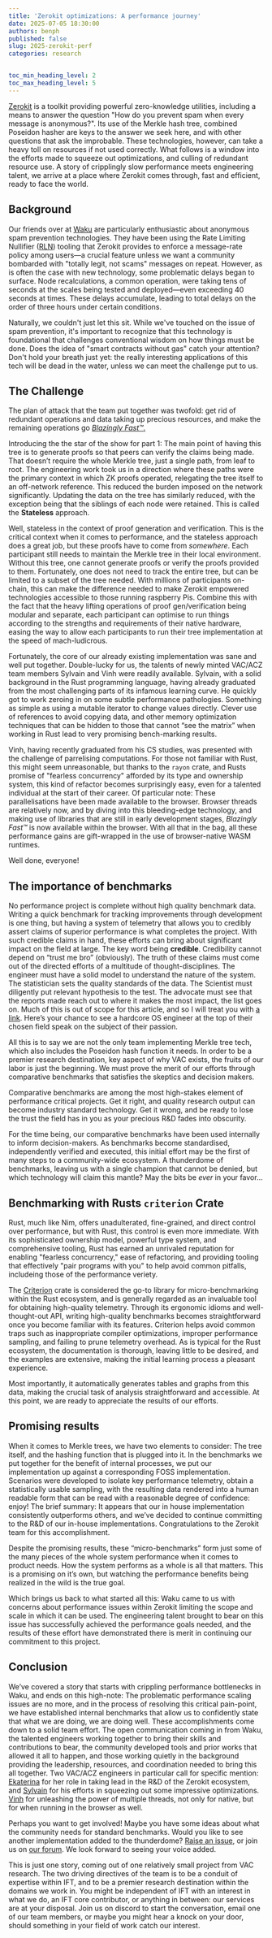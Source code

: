 ```yaml
---
title: 'Zerokit optimizations: A performance journey'
date: 2025-07-05 18:30:00
authors: benph
published: false
slug: 2025-zerokit-perf
categories: research


toc_min_heading_level: 2
toc_max_heading_level: 5
---
```


[Zerokit](https://github.com/vacp2p/zerokit/) is a toolkit
providing powerful zero-knowledge utilities, including a
means to answer the question "How do you prevent spam when
every message is anonymous?". Its use of the Merkle hash
tree, combined Poseidon hasher are keys to the answer we
seek here, and with other questions that ask the improbable.
These technologies, however, can take a heavy toll on
resources if not used correctly. What follows is a window
into the efforts made to squeeze out optimizations, and
culling of redundant resource use. A story of cripplingly
slow performance meets engineering talent, we arrive at a
place where Zerokit comes through, fast and efficient, ready
to face the world.

## Background

Our friends over at [Waku](https://free.technology/waku) are
particularly enthusiastic about anonymous spam prevention
technologies. They have been using the Rate Limiting
Nullifier ([RLN](https://crates.io/crates/rln)) tooling that
Zerokit provides to enforce a message-rate policy among
users—a crucial feature unless we want a community bombarded
with "totally legit, not scams" messages on repeat. However,
as is often the case with new technology, some problematic
delays began to surface. Node recalculations, a common
operation, were taking tens of seconds at the scales being
tested and deployed—even exceeding 40 seconds at times.
These delays accumulate, leading to total delays on the
order of three hours under certain conditions.

Naturally, we couldn't just let this sit. While we've
touched on the issue of spam prevention, it's important to
recognize that this technology is foundational that
challenges conventional wisdom on how things must be done.
Does the idea of "smart contracts without gas" catch your
attention? Don't hold your breath just yet: the really
interesting applications of this tech will be dead in the
water, unless we can meet the challenge put to us.

## The Challenge

The plan of attack that the team put together was twofold:
get rid of redundant operations and data taking up precious
resources, and make the remaining operations go
[*Blazingly Fast™*.](https://old.reddit.com/r/rust/comments/1avf1d8/blazingly_fast_memory_vulnerabilities_written_in/)

Introducing the the star of the show for part 1: The main
point of having this tree is to generate proofs so that
peers can verify the claims being made. That doesn’t require
the whole Merkle tree, just a single path, from leaf to
root. The engineering work took us in a direction where
these paths were the primary context in which ZK proofs
operated, relegating the tree itself to an off-network
reference. This reduced the burden imposed on the network
significantly. Updating the data on the tree has similarly
reduced, with the exception being that the siblings of each
node were retained. This is called the **Stateless**
approach.

Well, stateless in the context of proof generation and
verification. This is the critical context when it comes to
performance, and the stateless approach does a great job,
but these proofs have to come from *somewhere*. Each
participant still needs to maintain the Merkle tree in their
local environment. Without this tree, one cannot generate
proofs or verify the proofs provided to them. Fortunately,
one does not need to track the entire tree, but can be
limited to a subset of the tree needed. With millions of
participants on-chain, this can make the difference needed
to make Zerokit empowered technologies accessible to those
running raspberry Pis. Combine this with the fact that the
heavy lifting operations of proof gen/verification being
modular and separate, each participant can optimise to run
things according to the strengths and requirements of their
native hardware, easing the way to allow each participants
to run their tree implementation at the speed of
mach-ludicrous.

Fortunately, the core of our already existing implementation
was sane and well put together. Double-lucky for us, the
talents of newly minted VAC/ACZ team members Sylvain and Vinh were
readily available. Sylvain, with a solid background in the Rust
programming language, having already graduated from the most
challenging parts of its infamous learning curve. He quickly
got to work zeroing in on some subtle performance pathologies.
Something as simple as using a mutable iterator to change
values directly. Clever use of references to avoid copying
data, and other memory optimization techniques that can be
hidden to those that cannot “see the matrix” when working in
Rust lead to very promising bench-marking results.

Vinh, having recently graduated from his CS studies, was presented
with the challenge of parrelising computations. For those not
familiar with Rust, this might seem unreasonable, but thanks
to the `rayon` crate, and Rusts promise of "fearless concurrency"
afforded by its type and ownership system, this kind of refactor
becomes surprisingly easy, even for a talented individual at
the start of their career. Of particular note: These parallelisations
have been made available to the browser. Browser threads are
relatively now, and by diving into this bleeding-edge technology,
and making use of libraries that are still in early development
stages, _Blazingly Fast™_ is now available within the browser.
With all that in the bag, all these performance gains are
gift-wrapped in the use of browser-native WASM runtimes.

Well done, everyone!


## The importance of benchmarks

No performance project is complete without high quality
benchmark data. Writing a quick benchmark for tracking
improvements through development is one thing, but having a
system of telemetry that allows you to credibly assert
claims of superior performance is what completes the
project. With such credible claims in hand, these efforts
can bring about significant impact on the field at large.
The key word being **credible**. Credibility cannot depend
on “trust me bro” (obviously). The truth of these claims
must come out of the directed efforts of a multitude of
thought-disciplines. The engineer must have a solid model to
understand the nature of the system. The statistician sets
the quality standards of the data. The Scientist must
diligently put relevant hypothesis to the test. The advocate
must see that the reports made reach out to where it makes
the most impact, the list goes on. Much of this is out of
scope for this article, and so I will treat you with
[a link](https://www.youtube.com/watch?v=qUN4Tln608Q&list=PLtoQeavghzr3nlXyJEXaTLU9Ca0DXWMnt).
Here’s your chance to see a hardcore OS engineer at the top
of their chosen field speak on the subject of their passion.

All this is to say we are not the only team implementing
Merkle tree tech, which also includes the Poseidon hash
function it needs. In order to be a premier research
destination, key aspect of why VAC exists, the fruits of our
labor is just the beginning. We must prove the merit of our
efforts through comparative benchmarks that satisfies the
skeptics and decision makers.

Comparative benchmarks are among the most high-stakes
element of performance critical projects. Get it right, and
quality research output can become industry standard
technology. Get it wrong, and be ready to lose the trust the
field has in you as your precious R&D fades into obscurity.

For the time being, our comparative benchmarks have been
used internally to inform decision-makers. As benchmarks
become standardised, independently verified and executed,
this initial effort may be the first of many steps to a
community-wide ecosystem. A thunderdome of benchmarks,
leaving us with a single champion that cannot be denied, but
which technology will claim this mantle? May the bits be
_ever_ in your favor...

## Benchmarking with Rusts `criterion` Crate

Rust, much like Nim, offers unadulterated, fine-grained, and
direct control over performance, but with Rust, this control
is even more immediate. With its sophisticated ownership
model, powerful type system, and comprehensive tooling, Rust
has earned an unrivaled reputation for enabling "fearless
concurrency," ease of refactoring, and providing tooling
that effectively "pair programs with you" to help avoid
common pitfalls, includeing those of the performance
veriety.

The [Criterion](https://crates.io/crates/criterion) crate is
considered the go-to library for micro-benchmarking within
the Rust ecosystem, and is generally regarded as an
invaluable tool for obtaining high-quality telemetry.
Through its ergonomic idioms and well-thought-out API,
writing high-quality benchmarks becomes straightforward once
you become familiar with its features. Criterion helps avoid
common traps such as inappropriate compiler optimizations,
improper performance sampling, and failing to prune
telemetry overhead. As is typical for the Rust ecosystem,
the documentation is thorough, leaving little to be desired,
and the examples are extensive, making the initial learning
process a pleasant experience.

Most importantly, it automatically generates tables and
graphs from this data, making the crucial task of analysis
straightforward and accessible. At this point, we are ready
to appreciate the results of our efforts.

## Promising results

When it comes to Merkle trees, we have two elements to
consider: The tree itself, and the hashing function that is
plugged into it. In the benchmarks we put together for the
benefit of internal processes, we put our implementation up
against a corresponding FOSS implementation. Scenarios were
developed to isolate key performance telemetry, obtain a
statistically usable sampling, with the resulting data
rendered into a human readable form that can be read with a
reasonable degree of confidence: enjoy! The brief summary:
It appears that our in house implementation consistently
outperforms others, and we’ve decided to continue committing
to the R&D of our in-house implementations. Congratulations
to the Zerokit team for this accomplishment.

Despite the promising results, these “micro-benchmarks” form
just some of the many pieces of the whole system performance
when it comes to product needs. How the system performs as a
whole is all that matters. This is a promising on it’s own,
but watching the performance benefits being realized in the
wild is the true goal.

Which brings us back to what started all this: Waku came to
us with concerns about performance issues within Zerokit
limiting the scope and scale in which it can be used. The
engineering talent brought to bear on this issue has
successfully achieved the performance goals needed, and the
results of these effort have demonstrated there is merit in
continuing our commitment to this project.

## Conclusion

We’ve covered a story that starts with crippling performance
bottlenecks in Waku, and ends on this high-note: The
problematic performance scaling issues are no more, and in
the process of resolving this critical pain-point, we have
established internal benchmarks that allow us to confidently
state that what we are doing, we are doing well. These
accomplishments come down to a solid team effort. The open
communication coming in from Waku, the talented engineers
working together to bring their skills and contributions to
bear, the community developed tools and prior works that
allowed it all to happen, and those working quietly in the
background providing the leadership, resources, and
coordination needed to bring this all together. Two VAC/ACZ
engineers in particular call for specific mention:
[Ekaterina](https://github.com/seemenkina) for her role in
taking lead in the R&D of the Zerokit ecosystem, and
[Sylvain](https://github.com/sydhds) for his efforts in
squeezing out some impressive optimizations.
[Vinh](https://github.com/vinhtc27) for unleashing the power of multiple threads, not
only for native, but for when running in the browser as well.

Perhaps you want to get involved! Maybe you have some ideas
about what the community needs for standard benchmarks.
Would you like to see another implementation added to the
thunderdome?
[Raise an issue](https://github.com/vacp2p/zerokit/issues/new),
or join us on [our forum](https://forum.vac.dev/). We look
forward to seeing your voice added.

This is just one story, coming out of one relatively small
project from VAC research. The two driving directives of the
team is to be a conduit of expertise within IFT, and to be a
premier research destination within the domains we work in.
You might be independent of IFT with an interest in what we
do, an IFT core contributor, or anything in between: our
services are at your disposal. Join us on discord to start
the conversation, email one of our team members, or maybe
you might hear a knock on your door, should something in
your field of work catch our interest.

